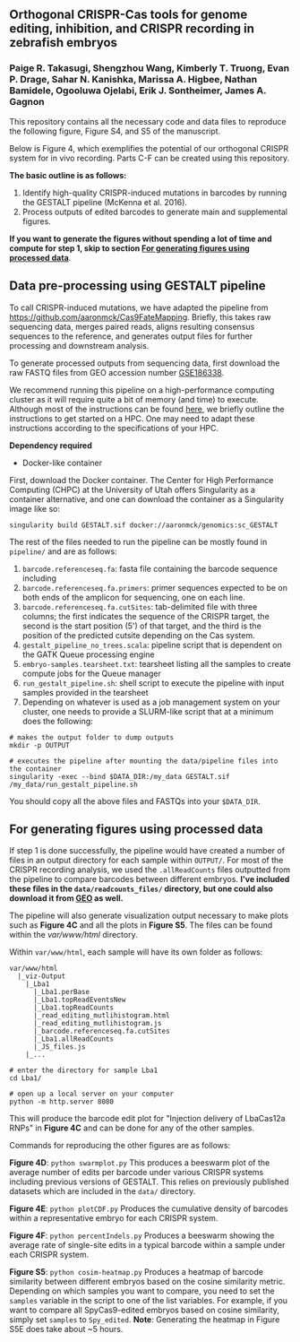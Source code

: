 ## Orthogonal CRISPR-Cas tools for genome editing, inhibition, and CRISPR recording in zebrafish embryos 
### Paige R. Takasugi, Shengzhou Wang, Kimberly T. Truong, Evan P. Drage, Sahar N. Kanishka, Marissa A. Higbee, Nathan Bamidele, Ogooluwa Ojelabi, Erik J. Sontheimer, James A. Gagnon 

This repository contains all the necessary code and data files to reproduce the following figure, Figure S4, and S5 of the manuscript. 

Below is Figure 4, which exemplifies the potential of our orthogonal CRISPR system for in vivo recording. Parts C-F can be created using this repository. 

**The basic outline is as follows:**
  1. Identify high-quality CRISPR-induced mutations in barcodes by running the GESTALT pipeline (McKenna et al. 2016).
  2. Process outputs of edited barcodes to generate main and supplemental figures. 

**If you want to generate the figures without spending a lot of time and compute for step 1, skip to section [For generating figures using processed data](https://github.com/Gagnon-lab/takasugi-genetics/#For-generating-figures-using-processed-data)**.

## Data pre-processing using GESTALT pipeline 
To call CRISPR-induced mutations, we have adapted the pipeline from https://github.com/aaronmck/Cas9FateMapping. Briefly, this takes raw sequencing data, merges paired reads, aligns resulting consensus sequences to the reference, and generates output files for further processing and downstream analysis. 

To generate processed outputs from sequencing data, first download the raw FASTQ files from GEO accession number [GSE186338](https://www.ncbi.nlm.nih.gov/geo/query/acc.cgi?acc=GSE186338).

We recommend running this pipeline on a high-performance computing cluster as it will require quite a bit of memory (and time) to execute. 
Although most of the instructions can be found [here](https://github.com/mckennalab/SingleCellLineage), we briefly outline the instructions to get started on a HPC. One may need to adapt these instructions according to the specifications of your HPC. 

**Dependency required**
* Docker-like container 

First, download the Docker container. The Center for High Performance Computing (CHPC) at the University of Utah offers Singularity as a container alternative, and one can download the container as a Singularity image like so: 

```
singularity build GESTALT.sif docker://aaronmck/genomics:sc_GESTALT 
```

The rest of the files needed to run the pipeline can be mostly found in `pipeline/` and are as follows:
1. `barcode.referenceseq.fa`: fasta file containing the barcode sequence including
2. `barcode.referenceseq.fa.primers`: primer sequences expected to be on both ends of the amplicon for sequencing, one on each line. 
3. `barcode.referenceseq.fa.cutSites`: tab-delimited file with three columns; the first indicates the sequence of the CRISPR target, the second is the start position (5') of that target, and the third is the position of the predicted cutsite depending on the Cas system. 
4. `gestalt_pipeline_no_trees.scala`: pipeline script that is dependent on the GATK Queue processing engine 
5. `embryo-samples.tearsheet.txt`: tearsheet listing all the samples to create compute jobs for the Queue manager 
6. `run_gestalt_pipeline.sh`: shell script to execute the pipeline with input samples provided in the tearsheet
7. Depending on whatever is used as a job management system on your cluster, one needs to provide a SLURM-like script that at a minimum does the following: 
```
# makes the output folder to dump outputs
mkdir -p OUTPUT

# executes the pipeline after mounting the data/pipeline files into the container 
singularity -exec --bind $DATA_DIR:/my_data GESTALT.sif /my_data/run_gestalt_pipeline.sh
```

You should copy all the above files and FASTQs into your `$DATA_DIR`. 

## For generating figures using processed data
If step 1 is done successfully, the pipeline would have created a number of files in an output directory for each sample within `OUTPUT/`. For most of the CRISPR recording analysis, we used the `.allReadCounts` files outputted from the pipeline to compare barcodes between different embryos. **I've included these files in the `data/readcounts_files/` directory, but one could also download it from [GEO](https://www.ncbi.nlm.nih.gov/geo/query/acc.cgi?acc=GSE186338) as well.**

The pipeline will also generate visualization output necessary to make plots such as **Figure 4C** and all the plots in **Figure S5**. The files can be found within the *var/www/html* directory.

Within `var/www/html`, each sample will have its own folder as follows:
```
var/www/html
  |_viz-Output
    |_Lba1
      |_Lba1.perBase 
      |_Lba1.topReadEventsNew 
      |_Lba1.topReadCounts 
      |_read_editing_mutlihistogram.html
      |_read_editing_mutlihistogram.js
      |_barcode.referenceseq.fa.cutSites 
      |_Lba1.allReadCounts 
      |_JS_files.js
    |_...
```

```
# enter the directory for sample Lba1
cd Lba1/ 

# open up a local server on your computer
python -m http.server 8080
```

This will produce the barcode edit plot for "Injection delivery of LbaCas12a RNPs" in **Figure 4C** and can be done for any of the other samples. 

Commands for reproducing the other figures are as follows: 

**Figure 4D**: `python swarmplot.py`
This produces a beeswarm plot of the average number of edits per barcode under various CRISPR systems including previous versions of GESTALT. This relies on previously published datasets which are included in the `data/` directory. 

**Figure 4E**: `python plotCDF.py` 
Produces the cumulative density of barcodes within a representative embryo for each CRISPR system. 

**Figure 4F**: `python percentIndels.py` 
Produces a beeswarm showing the average rate of single-site edits in a typical barcode within a sample under each CRISPR system. 

**Figure S5**: `python cosim-heatmap.py`
Produces a heatmap of barcode similarity between different embryos based on the cosine similarity metric. Depending on which samples you want to compare, you need to set the `samples` variable in the script to one of the list variables. For example, if you want to compare all SpyCas9-edited embryos based on cosine similarity, simply set `samples` to `Spy_edited`. **Note**: Generating the heatmap in Figure S5E does take about ~5 hours. 



